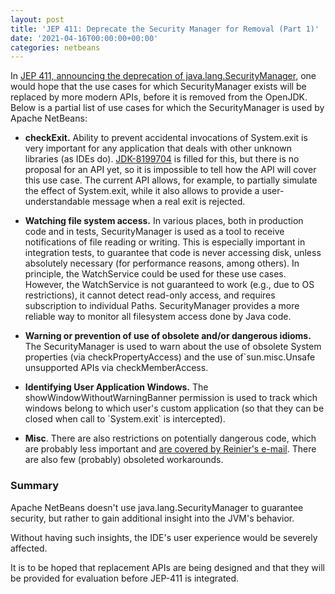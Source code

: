 ```yaml
---
layout: post
title: 'JEP 411: Deprecate the Security Manager for Removal (Part 1)'
date: '2021-04-16T00:00:00+00:00'
categories: netbeans
---
```

In <a href="https://mail.openjdk.java.net/pipermail/security-dev/2021-April/025486.html">JEP 411, announcing the deprecation of java.lang.SecurityManager,</a> one would hope that the use cases for which SecurityManager exists will be replaced by more modern APIs, before it is removed from the OpenJDK. Below is a partial list of use cases for which the SecurityManager is used by Apache NetBeans:

<ul>

<li><b>checkExit.</b> Ability to prevent accidental invocations of System.exit is very important for any application that deals with other unknown libraries (as IDEs do). <a href="https://bugs.openjdk.java.net/browse/JDK-8199704">JDK-8199704</a> is filled for this, but there is no proposal for an API yet, so it is impossible to tell how the API will cover this use case. The current API allows, for example, to partially simulate the effect of System.exit, while it also allows to provide a user-understandable message when a real exit is rejected.</li>

<li><p><b>Watching file system access.</b> In various places, both in production code and in tests, SecurityManager is used as a tool to receive notifications of file reading or writing. This is especially important in integration tests, to guarantee that code is never accessing disk, unless absolutely necessary (for performance reasons, among others). In principle, the WatchService could be used for these use cases. However, the WatchService is not guaranteed to work (e.g., due to OS restrictions), it cannot detect read-only access, and requires subscription to individual Paths. SecurityManager provides a more reliable way to monitor all filesystem access done by Java code.</p></li>

<li><p><b>Warning or prevention of use of obsolete and/or dangerous idioms.</b> The SecurityManager is used to warn about the use of obsolete System properties (via checkPropertyAccess) and the use of`sun.misc.Unsafe unsupported APIs via checkMemberAccess.<p></li>

<li><p><b>Identifying User Application Windows.</b> The showWindowWithoutWarningBanner permission is used to track which windows belong to which user's custom application (so that they can be closed when call to `System.exit` is intercepted).<p></li> 

<li><p><b>Misc</b>. There are also restrictions on potentially dangerous code, which are probably less important and <a href="https://mail.openjdk.java.net/pipermail/security-dev/2021-April/025495.html">are covered by Reinier's e-mail</a>.  There are also few (probably) obsoleted workarounds.<p></li>

</ul>

<h3>Summary</h3>

<p>Apache NetBeans doesn't use java.lang.SecurityManager to guarantee security, but rather to gain additional insight into the JVM's behavior.</p>

<p>Without having such insights, the IDE's user experience would be severely affected.</p>

<p>It is to be hoped that replacement APIs are being designed and that they will be provided for evaluation before JEP-411 is integrated.</p>
